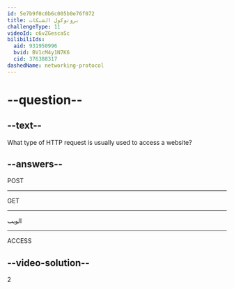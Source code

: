 ```yaml
---
id: 5e7b9f0c0b6c005b0e76f072
title: بروتوكول الشبكات
challengeType: 11
videoId: c6vZGescaSc
bilibiliIds:
  aid: 931950996
  bvid: BV1cM4y1N7K6
  cid: 376388317
dashedName: networking-protocol
---
```


# --question--

## --text--

What type of HTTP request is usually used to access a website?

## --answers--

POST

---

GET

---

الويب

---

ACCESS

## --video-solution--

2

